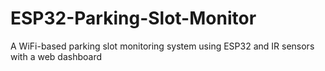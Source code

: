 # ESP32-Parking-Slot-Monitor
A WiFi-based parking slot monitoring system using ESP32 and IR sensors with a web dashboard

